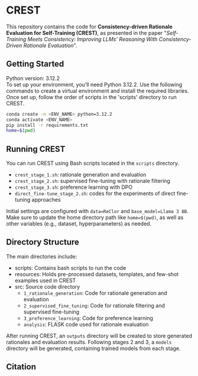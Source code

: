 # CREST
This repository contains the code for **Consistency-driven Rationale Evaluation for Self-Training (CREST)**, as presented in the paper "*Self-Training Meets Consistency: Improving LLMs’ Reasoning With Consistency-Driven Rationale Evaluation*".

## Getting Started
Python version: 3.12.2 <br>
To set up your environment, you’ll need Python 3.12.2. Use the following commands to create a virtual environment and install the required libraries. Once set up, follow the order of scripts in the 'scripts' directory to run CREST.
```bash
conda create -n <ENV_NAME> python=3.12.2
conda activate <ENV_NAME>
pip install -r requirements.txt
home=$(pwd)
```
## Running CREST
You can run CREST using Bash scripts located in the `scripts` directory.
- `crest_stage_1.sh`: rationale generation and evaluation
- `crest_stage_2.sh`: supervised fine-tuning with rationale filtering
- `crest_stage_3.sh`: preference learning with DPO
- `direct_fine-tune_stage_2.sh`: codes for the experiments of direct fine-tuning approaches

Initial settings are configured with `data=ReClor` and `base_model=Llama 3 8B`. Make sure to update the home directory path like `home=$(pwd)`, as well as other variables (e.g., dataset, hyperparameters) as needed.

## Directory Structure
The main directories include:
- scripts: Contains bash scripts to run the code
- resources: Holds pre-processed datasets, templates, and few-shot examples used in CREST
- src: Source code directory
    - `1_rationale_generation`: Code for rationale generation and evaluation
    - `2_supervised_fine_tuning`: Code for rationale filtering and supervised fine-tuning
    - `3_preference_learning`: Code for preference learning
    - `analysis`: FLASK code used for rationale evaluation

After running CREST, an `outputs` directory will be created to store generated rationales and evaluation results. Following stages 2 and 3, a `models` directory will be generated, containing trained models from each stage.

## Citation

```bibtex
```
